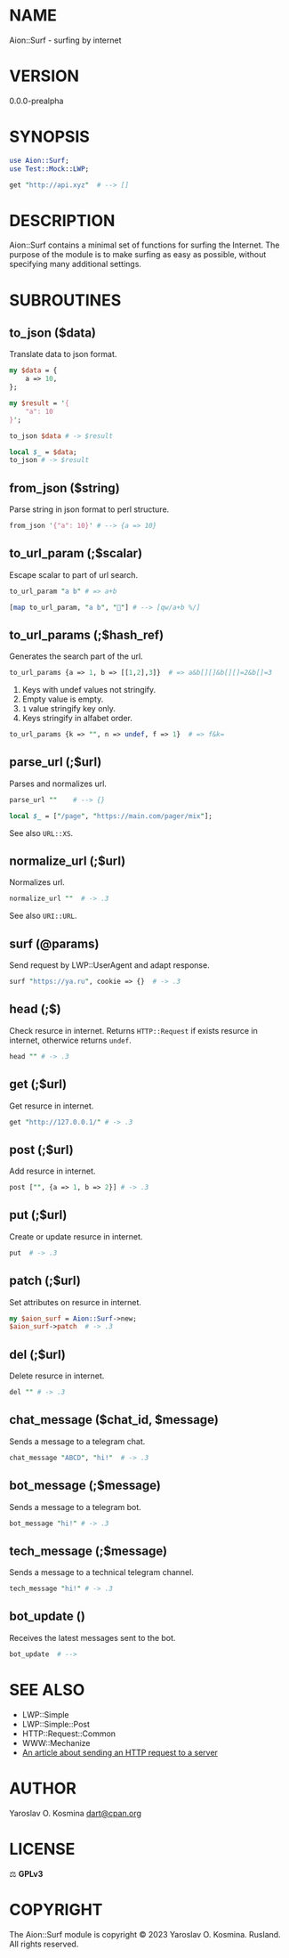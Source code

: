 # NAME

Aion::Surf - surfing by internet

# VERSION

0.0.0-prealpha

# SYNOPSIS

```perl
use Aion::Surf;
use Test::Mock::LWP;

get "http://api.xyz"  # --> []
```

# DESCRIPTION

Aion::Surf contains a minimal set of functions for surfing the Internet. The purpose of the module is to make surfing as easy as possible, without specifying many additional settings.

# SUBROUTINES

## to_json ($data)

Translate data to json format.

```perl
my $data = {
    a => 10,
};

my $result = '{
    "a": 10
}';

to_json $data # -> $result

local $_ = $data;
to_json # -> $result
```

## from_json ($string)

Parse string in json format to perl structure.

```perl
from_json '{"a": 10}' # --> {a => 10}
```

## to_url_param (;$scalar)

Escape scalar to part of url search.

```perl
to_url_param "a b" # => a+b

[map to_url_param, "a b", "🦁"] # --> [qw/a+b %/]
```

## to_url_params (;$hash_ref)

Generates the search part of the url.

```perl
to_url_params {a => 1, b => [[1,2],3]}  # => a&b[][]&b[][]=2&b[]=3
```

1. Keys with undef values not stringify.
1. Empty value is empty.
1. `1` value stringify key only.
1. Keys stringify in alfabet order.

```perl
to_url_params {k => "", n => undef, f => 1}  # => f&k=
```

## parse_url (;$url)

Parses and normalizes url.

```perl
parse_url ""    # --> {}

local $_ = ["/page", "https://main.com/pager/mix"];
```

See also `URL::XS`.

## normalize_url (;$url)

Normalizes url.

```perl
normalize_url ""  # -> .3
```

See also `URI::URL`.

## surf (@params)

Send request by LWP::UserAgent and adapt response.

```perl
surf "https://ya.ru", cookie => {}  # -> .3
```

## head (;$)

Check resurce in internet. Returns `HTTP::Request` if exists resurce in internet, otherwice returns `undef`.

```perl
head "" # -> .3
```

## get (;$url)

Get resurce in internet.

```perl
get "http://127.0.0.1/" # -> .3
```

## post (;$url)

Add resurce in internet.

```perl
post ["", {a => 1, b => 2}] # -> .3
```

## put (;$url)

Create or update resurce in internet.

```perl
put  # -> .3
```

## patch (;$url)

Set attributes on resurce in internet.

```perl
my $aion_surf = Aion::Surf->new;
$aion_surf->patch  # -> .3
```

## del (;$url)

Delete resurce in internet.

```perl
del "" # -> .3
```

## chat_message ($chat_id, $message)

Sends a message to a telegram chat.

```perl
chat_message "ABCD", "hi!"  # -> .3
```

## bot_message (;$message)

Sends a message to a telegram bot.

```perl
bot_message "hi!" # -> .3
```

## tech_message (;$message)

Sends a message to a technical telegram channel.

```perl
tech_message "hi!" # -> .3
```

## bot_update ()

Receives the latest messages sent to the bot.

```perl
bot_update  # --> 
```

# SEE ALSO

* LWP::Simple
* LWP::Simple::Post
* HTTP::Request::Common
* WWW::Mechanize
* [An article about sending an HTTP request to a server](https://habr.com/ru/articles/63432/)

# AUTHOR

Yaroslav O. Kosmina [dart@cpan.org](dart@cpan.org)

# LICENSE

⚖ **GPLv3**

# COPYRIGHT

The Aion::Surf module is copyright © 2023 Yaroslav O. Kosmina. Rusland. All rights reserved.
